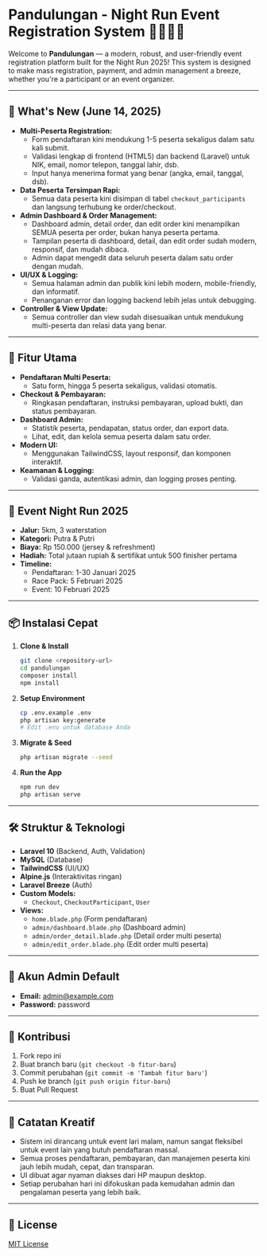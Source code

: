 # Pandulungan - Night Run Event Registration System 🏃‍♂️🏃‍♀️

Welcome to **Pandulungan** — a modern, robust, and user-friendly event registration platform built for the Night Run 2025! This system is designed to make mass registration, payment, and admin management a breeze, whether you're a participant or an event organizer.

---

## 🌟 What's New (June 14, 2025)

- **Multi-Peserta Registration:**
  - Form pendaftaran kini mendukung 1-5 peserta sekaligus dalam satu kali submit.
  - Validasi lengkap di frontend (HTML5) dan backend (Laravel) untuk NIK, email, nomor telepon, tanggal lahir, dsb.
  - Input hanya menerima format yang benar (angka, email, tanggal, dsb).
- **Data Peserta Tersimpan Rapi:**
  - Semua data peserta kini disimpan di tabel `checkout_participants` dan langsung terhubung ke order/checkout.
- **Admin Dashboard & Order Management:**
  - Dashboard admin, detail order, dan edit order kini menampilkan SEMUA peserta per order, bukan hanya peserta pertama.
  - Tampilan peserta di dashboard, detail, dan edit order sudah modern, responsif, dan mudah dibaca.
  - Admin dapat mengedit data seluruh peserta dalam satu order dengan mudah.
- **UI/UX & Logging:**
  - Semua halaman admin dan publik kini lebih modern, mobile-friendly, dan informatif.
  - Penanganan error dan logging backend lebih jelas untuk debugging.
- **Controller & View Update:**
  - Semua controller dan view sudah disesuaikan untuk mendukung multi-peserta dan relasi data yang benar.

---

## 🚀 Fitur Utama

- **Pendaftaran Multi Peserta:**
  - Satu form, hingga 5 peserta sekaligus, validasi otomatis.
- **Checkout & Pembayaran:**
  - Ringkasan pendaftaran, instruksi pembayaran, upload bukti, dan status pembayaran.
- **Dashboard Admin:**
  - Statistik peserta, pendapatan, status order, dan export data.
  - Lihat, edit, dan kelola semua peserta dalam satu order.
- **Modern UI:**
  - Menggunakan TailwindCSS, layout responsif, dan komponen interaktif.
- **Keamanan & Logging:**
  - Validasi ganda, autentikasi admin, dan logging proses penting.

---

## 🏁 Event Night Run 2025
- **Jalur:** 5km, 3 waterstation
- **Kategori:** Putra & Putri
- **Biaya:** Rp 150.000 (jersey & refreshment)
- **Hadiah:** Total jutaan rupiah & sertifikat untuk 500 finisher pertama
- **Timeline:**
  - Pendaftaran: 1-30 Januari 2025
  - Race Pack: 5 Februari 2025
  - Event: 10 Februari 2025

---

## 📦 Instalasi Cepat

1. **Clone & Install**
   ```bash
   git clone <repository-url>
   cd pandulungan
   composer install
   npm install
   ```
2. **Setup Environment**
   ```bash
   cp .env.example .env
   php artisan key:generate
   # Edit .env untuk database Anda
   ```
3. **Migrate & Seed**
   ```bash
   php artisan migrate --seed
   ```
4. **Run the App**
   ```bash
   npm run dev
   php artisan serve
   ```

---

## 🛠️ Struktur & Teknologi
- **Laravel 10** (Backend, Auth, Validation)
- **MySQL** (Database)
- **TailwindCSS** (UI/UX)
- **Alpine.js** (Interaktivitas ringan)
- **Laravel Breeze** (Auth)
- **Custom Models:**
  - `Checkout`, `CheckoutParticipant`, `User`
- **Views:**
  - `home.blade.php` (Form pendaftaran)
  - `admin/dashboard.blade.php` (Dashboard admin)
  - `admin/order_detail.blade.php` (Detail order multi peserta)
  - `admin/edit_order.blade.php` (Edit order multi peserta)

---

## 👤 Akun Admin Default
- **Email:** admin@example.com
- **Password:** password

---

## 🤝 Kontribusi
1. Fork repo ini
2. Buat branch baru (`git checkout -b fitur-baru`)
3. Commit perubahan (`git commit -m 'Tambah fitur baru'`)
4. Push ke branch (`git push origin fitur-baru`)
5. Buat Pull Request

---

## 📢 Catatan Kreatif
- Sistem ini dirancang untuk event lari malam, namun sangat fleksibel untuk event lain yang butuh pendaftaran massal.
- Semua proses pendaftaran, pembayaran, dan manajemen peserta kini jauh lebih mudah, cepat, dan transparan.
- UI dibuat agar nyaman diakses dari HP maupun desktop.
- Setiap perubahan hari ini difokuskan pada kemudahan admin dan pengalaman peserta yang lebih baik.

---

## 📄 License
[MIT License](LICENSE.md)
